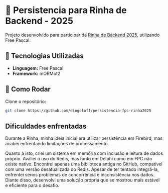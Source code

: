# 🥊 Persistencia para Rinha de Backend - 2025

Projeto desenvolvido para participar da [Rinha de Backend 2025](https://github.com/zanfranceschi/rinha-de-backend-2025), utilizando Free Pascal.

## 🚀 Tecnologias Utilizadas

- **Linguagem:** Free Pascal  
- **Framework:** mORMot2  

## 📄 Como Rodar

Clone o repositório:
   ```bash
   git clone https://github.com/diogoloff/persistencia-fpc-rinha2025
```

## Dificuldades enfrentadas

Durante a Rinha, minha ideia inicial era utilizar persistência em Firebird, mas acabei enfrentando limitações de processamento.

Quanto à isto, criei um sistema em memória com inclusão e leitura de dados próprio. Avaliei o uso do Redis, mas tanto em Delphi como em FPC não existe nativo. Encontrei apenas uma biblioteca antiga no GitHub, compatível com uma versão desatualizada do Redis. Apesar de ter tentado integrá-la, enfrentei sérios problemas de concorrência e inconsistência nos dados. Diante disso, desenvolvi uma solução própria que se mostrou mais estável e eficiente para o desafio.
